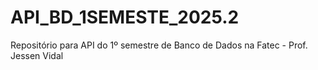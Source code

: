 # API_BD_1SEMESTE_2025.2
Repositório para API do 1º semestre de Banco de Dados na Fatec - Prof. Jessen Vidal
